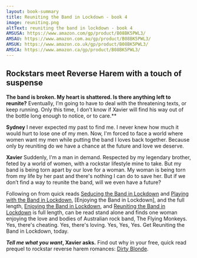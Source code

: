 ```yaml
---
layout: book-summary
title: Reuniting the Band in Lockdown - book 4
image: reuniting.png
altText: reuniting the band in lockdown - book 4
AMSUSA: https://www.amazon.com/gp/product/B08BK5PWL3/
AMSAU: https://www.amazon.com.au/gp/product/B08BK5PWL3/
AMSUK: https://www.amazon.co.uk/gp/product/B08BK5PWL3/
AMSCA: https://www.amazon.ca/gp/product/B08BK5PWL3/
---
```


## Rockstars meet Reverse Harem with a touch of suspense

**The band is broken. My heart is shattered. Is there anything left to reunite?**
Eventually, I’m going to have to deal with the threatening texts, or keep running. Only this time, I don’t know if Xavier will find his way out of the bottle long enough to notice, or to care.**

**Sydney**
I never expected my past to find me.
I never knew how much it would hurt to lose one of my men.
Now, I'm forced to face a world where women want my men while putting the band I loves back together. Because only by reuniting do we have a chance at the future and love we deserve.

**Xavier**
Suddenly, I'm a man in demand. Respected by my legendary brother, feted by a world of women, with a rockstar lifestyle mine to take. But my band is being torn apart by our love for a woman. My woman is being torn from my life by her past and there's nothing I can do to save her. But if we don’t find a way to reunite the band, will we even have a future?

Following on from quick reads [Seducing the Band in Lockdown](https://www.amazon.com/gp/product/B087YTB5J7/ "Seducing the Band in Lockdown") and [Playing with the Band in Lockdown](https://www.amazon.com/gp/product/B087QVQM7D/ "Playing with the Band in Lockdown"), [Enjoying the Band in Lockdown], and the full length, [Enjoying the Band in Lockdown](https://www.amazon.com/gp/product/B089QVGGQV/ "Enjoying the Band in Lockdown"), and [Reuniting the Band in Lockdown](https://www.amazon.com/gp/product/B08BK5PWL3/ "Reuniting the Band in Lockdown") is full length, can be read stand alone and finds one woman enjoying the love and bodies of Australian rock band, The Flying Monkeys.
Yes, there's cheating.
Yes, there's loving.
Yes, Yes, Yes. Get Reuniting the Band in Lockdown, today.

**_Tell me what you want_, Xavier asks.** Find out why in your free, quick read prequel to rockstar reverse harem romances: [Dirty Blonde](https://dl.bookfunnel.com/87mn2uvtd1/ "Dirty Blonde").